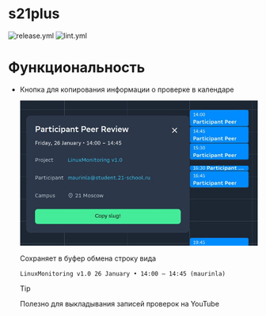 # s21plus

![release.yml](https://github.com/s21toolkit/s21eduscript/actions/workflows/release.yaml/badge.svg)
![lint.yml](https://github.com/s21toolkit/s21eduscript/actions/workflows/lint.yaml/badge.svg)

# Функциональность
- Кнопка для копирования информации о проверке в календаре

  ![copy_slug.jpg](/img/copy_slug.jpg)

  Сохраняет в буфер обмена строку вида
  ```
  LinuxMonitoring v1.0 26 January • 14:00 – 14:45 (maurinla)
  ```

  > [!TIP]
  > Полезно для выкладывания записей проверок на YouTube

